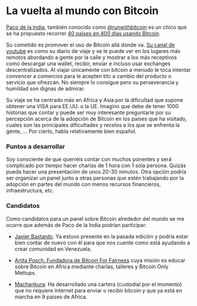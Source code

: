 
# La vuelta al mundo con Bitcoin

<a href="https://pacodelaindia.substack.com/">Paco de la India</a>, también conocido como <a href="https://twitter.com/RunwithBitcoin">@runwithbitcoin</a> es un chico que se ha propuesto recorrer <a href="https://www.forbes.com/sites/rufaskamau/2022/03/22/an-insight-into-paco-de-la-indias-run-with-bitcoin-world-tour/">40 países en 400 días usando Bitcoin</a>.

Su cometido es promover el uso de Bitcoin allá donde va. <a href="http://youtube.com/c/PacoDeLaIndia
">Su canal de youtube</a> es como su diario de viaje y se le puede ver en los lugares más remotos abordando a gente por la calle y mostrar a los más receptivos como descargar una wallet, recibir, enviar e incluso usar exchanges descentralizados. Al viajar únicamente con bitcoin a menudo le toca intentar convencer a comercios para le acepten btc a cambio del producto o servicio que ofrezcan. No siempre lo consigue pero su perseverancia y humildad son dignas de admirar.

Su viaje se ha centrado más en Africa y Asia por la dificultad que supone obtener una VISA para EE.UU. o la UE.
Imagino que debe de tener 1000 historias que contar y puede ser muy interesante preguntarle por su percepción acerca de la adopción de Bitcoin en los países que ha visitado, cuales son las principales dificultades y recelos a los que se enfrenta la gente, ...
Por cierto, habla relativamente bien español.

### Puntos a desarrollar
Soy consciente de que querréis contar con muchos ponentes y será complicado por tiempo hacer charlas de 1 hora con 1 sóla persona. Quizás pueda hacer una presentación de unos 20-30 minutos. 
Otra opción podría ser organizar un panel junto a otras personas que estén trabajando por la adopción en partes del mundo con menos recursos financieros, infraestructura, etc.

### Candidatos
Como candidatos para un panel sobre Bitcoin alrededor del mundo se me ocurre que además de Paco de la India podrían participar:
- <a href="https://twitter.com/criptobastardo">Javier Bastardo</a>. Ya estuvo presente en la pasada edición y podría estar bien contar de nuevo con él para que nos cuente como está ayudando a crear comunidad en Venezuela.

- <a href="https://twitter.com/AnitaPosch">Anita Posch. Fundadora de <a href="https://bffbtc.org/">Bitcoin For Fairness</a> cuya misión es educar sobre Bitcoin en Africa mediante charlas, talleres y Bitcoin Only Mettups.

- <a href="https://twitter.com/machankura8333">Machankura</a>. Ha desarrollado una cartera (custodial por el momento) que no requiere internet para enviar o recibir bitcoin y que ya está en marcha en 9 países de Africa.


